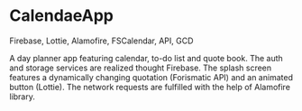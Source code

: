 # CalendaeApp
Firebase, Lottie, Alamofire, FSCalendar, API, GCD

A day planner app featuring calendar, to-do list and quote book. The auth and storage services are realized thought Firebase. The splash screen features a dynamically changing quotation (Forismatic API) and an animated button (Lottie). The network requests are fulfilled with the help of Alamofire library.   
